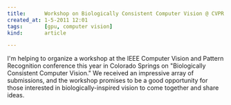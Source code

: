 ```yaml
---
title:      Workshop on Biologically Consistent Computer Vision @ CVPR
created_at: 1-5-2011 12:01
tags:       [gpu, computer vision]
kind:       article

---
```


I'm helping to organize a workshop at the IEEE Computer Vision and Pattern Recognition conference this year in Colorado Springs on "Biologically Consistent Computer Vision."  We received an impressive array of submissions, and the workshop promises to be a good opportunity for those interested in biologically-inspired vision to come together and share ideas.